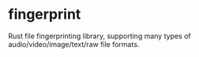 # fingerprint
Rust file fingerprinting library, supporting many types of audio/video/image/text/raw file formats.
